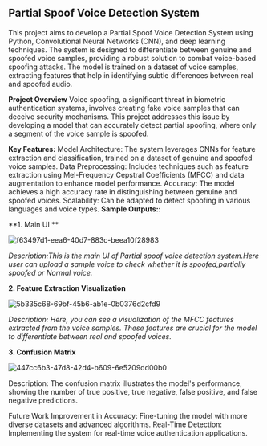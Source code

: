 Partial Spoof Voice Detection System
------------------------------------
This project aims to develop a Partial Spoof Voice Detection System using Python, Convolutional Neural Networks (CNN), and deep learning techniques. The system is designed to differentiate between genuine and spoofed voice samples, providing a robust solution to combat voice-based spoofing attacks. The model is trained on a dataset of voice samples, extracting features that help in identifying subtle differences between real and spoofed audio.

**Project Overview**
Voice spoofing, a significant threat in biometric authentication systems, involves creating fake voice samples that can deceive security mechanisms. This project addresses this issue by developing a model that can accurately detect partial spoofing, where only a segment of the voice sample is spoofed.

**Key Features:**
Model Architecture: The system leverages CNNs for feature extraction and classification, trained on a dataset of genuine and spoofed voice samples.
Data Preprocessing: Includes techniques such as feature extraction using Mel-Frequency Cepstral Coefficients (MFCC) and data augmentation to enhance model performance.
Accuracy: The model achieves a high accuracy rate in distinguishing between genuine and spoofed voices.
Scalability: Can be adapted to detect spoofing in various languages and voice types.
**Sample Outputs::**

**1. Main UI **

![f63497d1-eea6-40d7-883c-beea10f28983](https://github.com/user-attachments/assets/9f300db5-68ca-432c-a41e-9531998adf0b)

_Description:This is the main UI of Partial spoof voice detection system.Here user can upload a sample voice to check whether it is spoofed,partially spoofed or Normal voice._

**2. Feature Extraction Visualization**

   
![5b335c68-69bf-45b6-ab1e-0b0376d2cfd9](https://github.com/user-attachments/assets/39baa092-d22a-4b75-a1a5-f90318d48b4b)

_Description: Here, you can see a visualization of the MFCC features extracted from the voice samples. These features are crucial for the model to differentiate between real and spoofed voices._

**3. Confusion Matrix**

![447cc6b3-47d8-42d4-b609-6e5209dd00b0](https://github.com/user-attachments/assets/a6a0dc36-cb6d-4461-8d34-3cdf70a77caa)

Description: The confusion matrix illustrates the model's performance, showing the number of true positive, true negative, false positive, and false negative predictions.


Future Work
Improvement in Accuracy: Fine-tuning the model with more diverse datasets and advanced algorithms.
Real-Time Detection: Implementing the system for real-time voice authentication applications.
